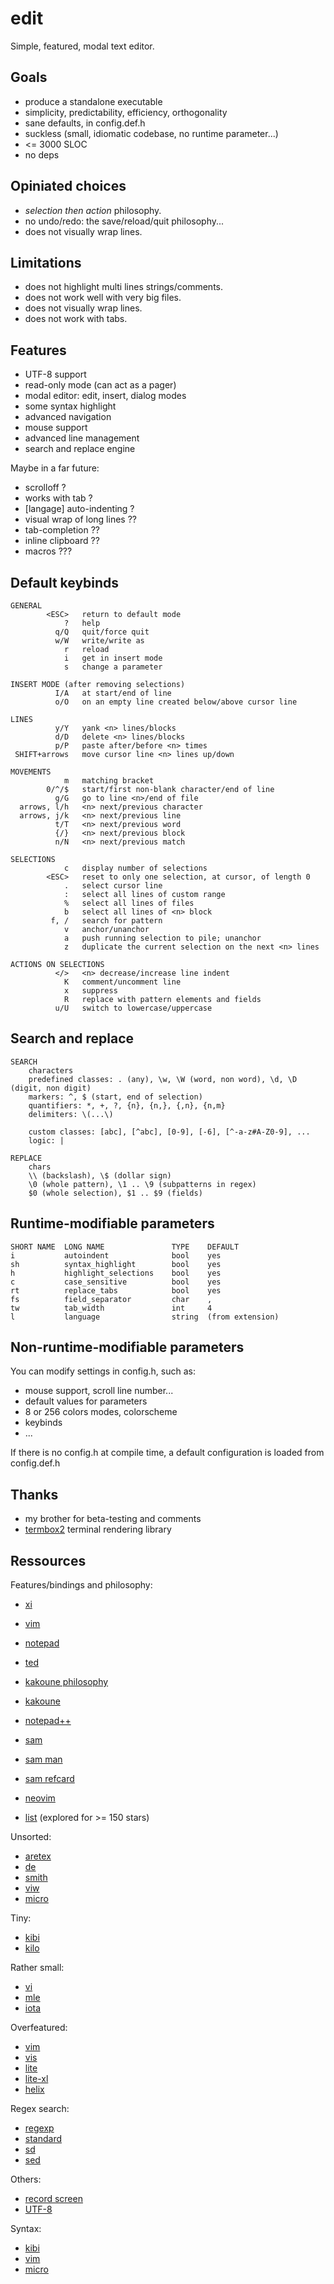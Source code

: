 # edit

Simple, featured, modal text editor.

## Goals

* produce a standalone executable
* simplicity, predictability, efficiency, orthogonality
* sane defaults, in config.def.h
* suckless (small, idiomatic codebase, no runtime parameter...)
* <= 3000 SLOC
* no deps

## Opiniated choices

* *selection then action* philosophy.
* no undo/redo: the save/reload/quit philosophy...
* does not visually wrap lines.

## Limitations

* does not highlight multi lines strings/comments.
* does not work well with very big files.
* does not visually wrap lines.
* does not work with tabs.

## Features

* UTF-8 support
* read-only mode (can act as a pager)
* modal editor: edit, insert, dialog modes
* some syntax highlight
* advanced navigation
* mouse support
* advanced line management
* search and replace engine

Maybe in a far future:
* scrolloff ?
* works with tab ?
* [langage] auto-indenting ?
* visual wrap of long lines ??
* tab-completion ??
* inline clipboard ??
* macros ???


## Default keybinds

    GENERAL
            <ESC>   return to default mode
                ?   help
              q/Q   quit/force quit
              w/W   write/write as
                r   reload
                i   get in insert mode
                s   change a parameter

    INSERT MODE (after removing selections)
              I/A   at start/end of line
              o/O   on an empty line created below/above cursor line

    LINES
              y/Y   yank <n> lines/blocks
              d/D   delete <n> lines/blocks
              p/P   paste after/before <n> times
     SHIFT+arrows   move cursor line <n> lines up/down

    MOVEMENTS
                m   matching bracket
            0/^/$   start/first non-blank character/end of line
              g/G   go to line <n>/end of file
      arrows, l/h   <n> next/previous character
      arrows, j/k   <n> next/previous line
              t/T   <n> next/previous word
              {/}   <n> next/previous block
              n/N   <n> next/previous match

    SELECTIONS
                c   display number of selections
            <ESC>   reset to only one selection, at cursor, of length 0
                .   select cursor line
                :   select all lines of custom range
                %   select all lines of files
                b   select all lines of <n> block
             f, /   search for pattern
                v   anchor/unanchor
                a   push running selection to pile; unanchor
                z   duplicate the current selection on the next <n> lines

    ACTIONS ON SELECTIONS
              </>   <n> decrease/increase line indent
                K   comment/uncomment line
                x   suppress
                R   replace with pattern elements and fields
              u/U   switch to lowercase/uppercase


## Search and replace

    SEARCH
        characters
        predefined classes: . (any), \w, \W (word, non word), \d, \D (digit, non digit)
        markers: ^, $ (start, end of selection)
        quantifiers: *, +, ?, {n}, {n,}, {,n}, {n,m}
        delimiters: \(...\)

        custom classes: [abc], [^abc], [0-9], [-6], [^-a-z#A-Z0-9], ...
        logic: |

    REPLACE
        chars
        \\ (backslash), \$ (dollar sign)
        \0 (whole pattern), \1 .. \9 (subpatterns in regex)
        $0 (whole selection), $1 .. $9 (fields)


## Runtime-modifiable parameters

    SHORT NAME  LONG NAME               TYPE    DEFAULT
    i           autoindent              bool    yes
    sh          syntax_highlight        bool    yes
    h           highlight_selections    bool    yes
    c           case_sensitive          bool    yes
    rt          replace_tabs            bool    yes
    fs          field_separator         char    ,
    tw          tab_width               int     4
    l           language                string  (from extension)


## Non-runtime-modifiable parameters

You can modify settings in config.h, such as:
- mouse support, scroll line number...
- default values for parameters
- 8 or 256 colors modes, colorscheme
- keybinds
- ...

If there is no config.h at compile time, a default configuration is loaded
from config.def.h


## Thanks

* my brother for beta-testing and comments
* [termbox2](https://github.com/termbox/termbox2) terminal rendering library


## Ressources

Features/bindings and philosophy:
* [xi](https://xi-editor.io/docs.html)
* [vim](https://vimhelp.org/vi_diff.txt.html)
* [notepad](https://jsimlo.sk/notepad/features.php)
* [ted](http://www.kpdus.com/ted.html)
* [kakoune philosophy](https://kakoune.org/why-kakoune/why-kakoune.html)
* [kakoune](https://github.com/mawww/kakoune#advanced-topics)
* [notepad++](https://github.com/notepad-plus-plus/notepad-plus-plus/wiki/Features)
* [sam](http://doc.cat-v.org/plan_9/4th_edition/papers/sam/)
* [sam man](http://man.cat-v.org/plan_9/1/sam)
* [sam refcard](http://sam.cat-v.org/cheatsheet/sam-refcard.pdf)
* [neovim](https://neovim.io/charter/)

* [list](https://github.com/topics/text-editor) (explored for >= 150 stars)

Unsorted:
* [aretex](https://github.com/aretext/aretext)
* [de](https://github.com/driusan/de)
* [smith](https://github.com/IGI-111/Smith)
* [viw](https://github.com/lpan/viw)
* [micro](https://github.com/zyedidia/micro)

Tiny:
* [kibi](https://github.com/ilai-deutel/kibi)
* [kilo](https://github.com/antirez/kilo)

Rather small:
* [vi](http://www.ungerhu.com/jxh/vi.html)
* [mle](https://github.com/adsr/mle)
* [iota](https://github.com/gchp/iota)

Overfeatured:
* [vim](https://www.vim.org) 
* [vis](https://github.com/martanne/vis)
* [lite](https://github.com/rxi/lite/)
* [lite-xl](https://lite-xl.com/)
* [helix](https://helix-editor.com/)

Regex search:
* [regexp](https://man.cat-v.org/plan_9/6/regexp)
* [standard](https://pubs.opengroup.org/onlinepubs/9699919799/basedefs/V1_chap09.html)
* [sd](https://github.com/chmln/sd)
* [sed](https://www.gnu.org/software/sed/manual/sed.html)

Others:
* [record screen](https://asciinema.org/)
* [UTF-8](https://en.wikipedia.org/wiki/UTF-8)

Syntax:
* [kibi](https://github.com/ilai-deutel/kibi/tree/master/syntax.d)
* [vim](https://github.com/vim/vim/tree/master/runtime/syntax)
* [micro](https://github.com/zyedidia/micro/tree/master/runtime/syntax)

